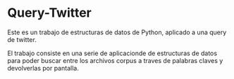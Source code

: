 # Query-Twitter
Este es un trabajo de estructuras de datos de Python, aplicado a una query de twitter.

El trabajo consiste en una serie de aplicacionde de estructuras de datos para poder buscar entre los archivos corpus a traves de palabras claves y devolverlas por pantalla.

